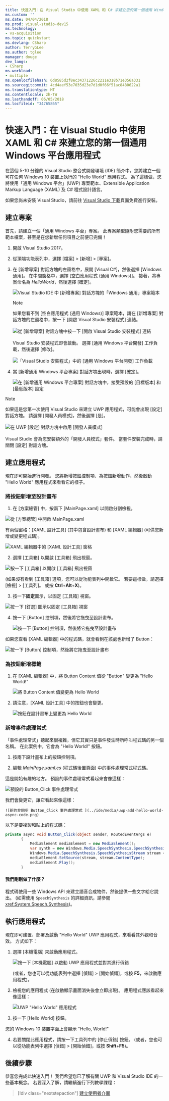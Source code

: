 ```yaml
---
title: 快速入門：在 Visual Studio 中使用 XAML 和 C# 來建立您的第一個通用 Windows 平台應用程式 | Microsoft Docs
ms.custom: ''
ms.date: 04/04/2018
ms.prod: visual-studio-dev15
ms.technology:
- vs-acquisition
ms.topic: quickstart
ms.devlang: CSharp
author: TerryGLee
ms.author: tglee
manager: douge
dev_langs:
- CSharp
ms.workload:
- multiple
ms.openlocfilehash: 6d8585d2f8ec34371226c2211e318b71e356a331
ms.sourcegitcommit: 4cd4aef53e7035d23e7d1d0f66f51ac8480622a1
ms.translationtype: HT
ms.contentlocale: zh-TW
ms.lasthandoff: 06/05/2018
ms.locfileid: "34765865"
---
```

# <a name="quickstart-create-your-first-universal-windows-platform-application-in-visual-studio-with-xaml-and-c35"></a>快速入門：在 Visual Studio 中使用 XAML 和 C&#35; 來建立您的第一個通用 Windows 平台應用程式

在這個 5-10 分鐘的 Visual Studio 整合式開發環境 (IDE) 簡介中，您將建立一個可在任何 Windows 10 裝置上執行的 "Hello World" 應用程式。 為了這樣做，您將使用「通用 Windows 平台」(UWP) 專案範本、Extensible Application Markup Language (XAML) 及 C# 程式設計語言。

如果您尚未安裝 Visual Studio，請前往 [Visual Studio 下載](https://www.visualstudio.com/downloads/?utm_medium=microsoft&utm_source=docs.microsoft.com&utm_campaign=button+cta&utm_content=download+vs2017)頁面免費進行安裝。

## <a name="create-a-project"></a>建立專案

首先，請建立一個「通用 Windows 平台」專案。 此專案類型隨附您需要的所有範本檔案，甚至是在您新增任何項目之前便已完備！

1. 開啟 Visual Studio 2017。

2. 從頂端功能表列中，選擇 [檔案] > [新增] > [專案]。

3. 在 [新增專案] 對話方塊的左窗格中，展開 [Visual C#]，然後選擇 [Windows 通用]。 在中間窗格中，選擇 [空白應用程式 (通用 Windows)]。 接著，將專案命名為 *HelloWorld*，然後選擇 [確定]。

   ![Visual Studio IDE 中 [新增專案] 對話方塊的「Windows 通用」專案範本](../ide/media/new-project-csharp-uwp-helloworld.png)

   > [!NOTE]
   > 如果您看不到 [空白應用程式 (通用 Windows)] 專案範本，請在 [新增專案] 對話方塊的左窗格中，按一下 [開啟 Visual Studio 安裝程式] 連結。<br><br>![從 [新增專案] 對話方塊中按一下 [開啟 Visual Studio 安裝程式] 連結](../ide/media/vb-open-visual-studio-installer-hello-world.png)<br><br>Visual Studio 安裝程式即會啟動。 選擇 [通用 Windows 平台開發] 工作負載，然後選擇 [修改]。<br><br>![「Visual Studio 安裝程式」中的 [通用 Windows 平台開發] 工作負載](../ide/media/uwp-dev-workload.png)

4. 當 [新增通用 Windows 平台專案] 對話方塊出現時，選擇 [確定]。

   ![在 [新增通用 Windows 平台專案] 對話方塊中，接受預設的 [目標版本] 和 [最低版本] 設定](../ide/media/new-uwp-project-target-minver-dialog.png)

  > [!NOTE]
  > 如果這是您第一次使用 Visual Studio 來建立 UWP 應用程式，可能會出現 [設定] 對話方塊。 請選擇 [開發人員模式]，然後選擇 [是]。<br><br>
 ![在 UWP [設定] 對話方塊中啟用 [開發人員模式]](../ide/media/enable-developer-mode.png)<br><br>Visual Studio 會為您安裝額外的「開發人員模式」套件。 當套件安裝完成時，請關閉 [設定] 對話方塊。

## <a name="create-the-application"></a>建立應用程式

現在即可開始進行開發。 您將新增按鈕控制項、為按鈕新增動作，然後啟動 "Hello World" 應用程式來看看它的樣子。

### <a name="add-a-button-to-the-design-canvas"></a>將按鈕新增至設計畫布

1. 在 [方案總管] 中，按兩下 [MainPage.xaml] 以開啟分割檢視。

  ![從 [方案總管] 中開啟 MainPage.xaml ](../ide/media/uwp-solution-explorer-MainPage-xaml.png)

  有兩個窗格：[XAML 設計工具] (其中包含設計畫布) 和 [XAML 編輯器] (可供您新增或變更程式碼)。

  ![XAML 編輯器中的 [XAML 設計工具] 窗格](../ide/media/uwp-xaml-editor.png)

2. 選擇 [工具箱] 以開啟 [工具箱] 飛出視窗。

  ![按一下 [工具箱] 以開啟 [工具箱] 飛出視窗](../ide/media/uwp-toolbox.png)

  (如果沒有看到 [工具箱] 選項，您可以從功能表列中開啟它。 若要這樣做，請選擇 [檢視] > [工具列]。 或按 **Ctrl**+**Alt**+**X**)。

3. 按一下**固定**圖示，以固定 [工具箱] 視窗。

  ![按一下 [釘選] 圖示以固定 [工具箱] 視窗](../ide/media/uwp-toolbox-autohide.png)

4. 按一下 [Button] 控制項，然後將它拖曳至設計畫布。

   ![按一下 [Button] 控制項，然後將它拖曳至設計畫布](../ide/media/uwp-toolbox-add-button-control.png)

  如果您查看 [XAML 編輯器] 中的程式碼，就會看到在該處也新增了 Button：

  ![按一下 [Button] 控制項，然後將它拖曳至設計畫布](../ide/media/uwp-xaml-control-code-window.png)

### <a name="add-a-label-to-the-button"></a>為按鈕新增標籤

1. 在 [XAML 編輯器] 中，將 Button Content 值從 "Button" 變更為 "Hello World!"

   ![將 Button Content 值變更為 Hello World](../ide/media/uwp-change-button-text-in-xaml-code-window.png)

2. 請注意，[XAML 設計工具] 中的按鈕也會變更。

   ![按鈕在設計畫布上變更為 Hello World](../ide/media/uwp-button-text-change-in-design-canvas.png)

### <a name="add-an-event-handler"></a>新增事件處理常式

「事件處理常式」聽起來很複雜，但它其實只是事件發生時所呼叫程式碼的另一個名稱。 在此案例中，它會為 "Hello World!" 按鈕。

1. 按兩下設計畫布上的按鈕控制項。

2. 編輯 *MainPage.xaml.cs* (程式碼後置頁面) 中的事件處理常式程式碼。

 這是開始有趣的地方。 預設的事件處理常式看起來會像這樣：

   ![預設的 Button_Click 事件處理常式 ](../ide/media/uwp-button-click-code.png)

 我們會變更它，讓它看起來像這樣：

    ![新的非同步 Button_Click 事件處理常式 ](../ide/media/uwp-add-hello-world-async-code.png)

  以下是要複製和貼上的程式碼：

  ```C#
  private async void Button_Click(object sender, RoutedEventArgs e)
         {
             MediaElement mediaElement = new MediaElement();
             var synth = new Windows.Media.SpeechSynthesis.SpeechSynthesizer();
             Windows.Media.SpeechSynthesis.SpeechSynthesisStream stream = await synth.SynthesizeTextToStreamAsync("Hello, World!");
             mediaElement.SetSource(stream, stream.ContentType);
             mediaElement.Play();
         }
  ```

#### <a name="what-did-we-just-do"></a>我們剛剛做了什麼？

程式碼使用一些 Windows API 來建立語音合成物件，然後提供一些文字給它說出。 (如需使用 `SpeechSynthesis` 的詳細資訊，請參閱 <xref:System.Speech.Synthesis>)。

## <a name="run-the-application"></a>執行應用程式

現在即可建置、部署及啟動 "Hello World" UWP 應用程式，來看看其外觀和音效。 方式如下：

1. 選擇 [本機電腦] 來啟動應用程式。

   ![按一下 [本機電腦] 以啟動 UWP 應用程式並對其進行偵錯](../ide/media/uwp-start-or-debug.png)

   (或者，您也可以從功能表列中選擇 [偵錯] > [開始偵錯]，或按 **F5**，來啟動應用程式)。

2. 檢視您的應用程式 (在啟動顯示畫面消失後會立即出現)。 應用程式應該看起來像這樣：

   ![UWP "Hello World" 應用程式](../ide/media/uwp-hello-world-app.png)

3. 按一下 [Hello World] 按鈕。

 您的 Windows 10 裝置字面上會顯示 "Hello, World!"

4. 若要關閉此應用程式，請按一下工具列中的 [停止偵錯] 按鈕。 (或者，您也可以從功能表列中選擇 [偵錯] > [開始偵錯]，或按 **Shift**+**F5**)。

## <a name="next-steps"></a>後續步驟

恭喜您完成此快速入門！ 我們希望您已了解有關 UWP 和 Visual Studio IDE 的一些基本概念。 若要深入了解，請繼續進行下列教學課程：

> [!div class="nextstepaction"]
> [建立使用者介面](/windows/uwp/design/basics/xaml-basics-ui)
